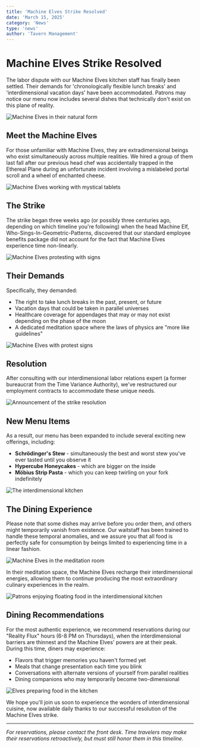 ```yaml
---
title: 'Machine Elves Strike Resolved'
date: 'March 15, 2025'
category: 'News'
type: 'news'
author: 'Tavern Management'
---
```


# Machine Elves Strike Resolved

The labor dispute with our Machine Elves kitchen staff has finally been settled. Their demands for 'chronologically flexible lunch breaks' and 'interdimensional vacation days' have been accommodated. Patrons may notice our menu now includes several dishes that technically don't exist on this plane of reality.

![Machine Elves in their natural form](/images/announcements/machine-elves.webp)

## Meet the Machine Elves

For those unfamiliar with Machine Elves, they are extradimensional beings who exist simultaneously across multiple realities. We hired a group of them last fall after our previous head chef was accidentally trapped in the Ethereal Plane during an unfortunate incident involving a mislabeled portal scroll and a wheel of enchanted cheese.

![Machine Elves working with mystical tablets](/images/announcements/machine-elves-tablet.webp)

## The Strike

The strike began three weeks ago (or possibly three centuries ago, depending on which timeline you're following) when the head Machine Elf, Who-Sings-In-Geometric-Patterns, discovered that our standard employee benefits package did not account for the fact that Machine Elves experience time non-linearly.

![Machine Elves protesting with signs](/images/announcements/machine-elves-strike.webp)

## Their Demands

Specifically, they demanded:

- The right to take lunch breaks in the past, present, or future
- Vacation days that could be taken in parallel universes
- Healthcare coverage for appendages that may or may not exist depending on the phase of the moon
- A dedicated meditation space where the laws of physics are "more like guidelines"

![Machine Elves with protest signs](/images/announcements/machine-elves-protest-strike-sign.webp)

## Resolution

After consulting with our interdimensional labor relations expert (a former bureaucrat from the Time Variance Authority), we've restructured our employment contracts to accommodate these unique needs.

![Announcement of the strike resolution](/images/announcements/announcement-strike-resolved.webp)

## New Menu Items

As a result, our menu has been expanded to include several exciting new offerings, including:

- **Schrödinger's Stew** - simultaneously the best and worst stew you've ever tasted until you observe it
- **Hypercube Honeycakes** - which are bigger on the inside
- **Möbius Strip Pasta** - which you can keep twirling on your fork indefinitely

![The interdimensional kitchen](/images/announcements/interdimensional-kitchen.webp)

## The Dining Experience

Please note that some dishes may arrive before you order them, and others might temporarily vanish from existence. Our waitstaff has been trained to handle these temporal anomalies, and we assure you that all food is perfectly safe for consumption by beings limited to experiencing time in a linear fashion.

![Machine Elves in the meditation room](/images/announcements/the-meditation-room-machine-elves.webp)

In their meditation space, the Machine Elves recharge their interdimensional energies, allowing them to continue producing the most extraordinary culinary experiences in the realm.

![Patrons enjoying floating food in the interdimensional kitchen](/images/announcements/patrons-floating-food-interdimensional-kitchen.webp)

## Dining Recommendations

For the most authentic experience, we recommend reservations during our "Reality Flux" hours (6-8 PM on Thursdays), when the interdimensional barriers are thinnest and the Machine Elves' powers are at their peak. During this time, diners may experience:

- Flavors that trigger memories you haven't formed yet
- Meals that change presentation each time you blink
- Conversations with alternate versions of yourself from parallel realities
- Dining companions who may temporarily become two-dimensional

![Elves preparing food in the kitchen](/images/announcements/elves-in-the-kitchen.webp)

We hope you'll join us soon to experience the wonders of interdimensional cuisine, now available daily thanks to our successful resolution of the Machine Elves strike.

---

_For reservations, please contact the front desk. Time travelers may make their reservations retroactively, but must still honor them in this timeline._
